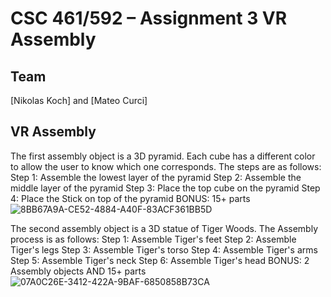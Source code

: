 # CSC 461/592 – Assignment 3 VR Assembly
## Team
[Nikolas Koch] and [Mateo Curci]
## VR Assembly
The first assembly object is a 3D pyramid. Each cube has a different color to allow the user to know which one corresponds.
The steps are as follows: 
Step 1: Assemble the lowest layer of the pyramid
Step 2: Assemble the middle layer of the pyramid
Step 3: Place the top cube on the pyramid
Step 4: Place the Stick on top of the pyramid
BONUS: 15+ parts
![8BB67A9A-CE52-4884-A40F-83ACF361BB5D](https://github.com/user-attachments/assets/2dc5af2b-e72e-47b3-8123-b5c7626d2b94)

The second assembly object is a 3D statue of Tiger Woods. The Assembly process is as follows:
Step 1: Assemble Tiger's feet
Step 2: Assemble Tiger's legs
Step 3: Assemble Tiger's torso
Step 4: Assemble Tiger's arms
Step 5: Assemble Tiger's neck
Step 6: Assemble Tiger's head
BONUS: 2 Assembly objects AND 15+ parts
![07A0C26E-3412-422A-9BAF-6850858B73CA](https://github.com/user-attachments/assets/877f263c-34e7-4c83-b51a-1a164c1de867)
